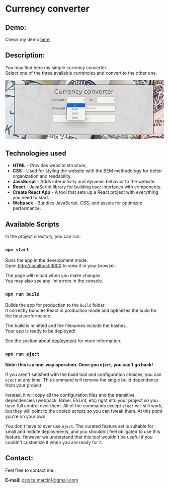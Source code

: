 # Currency converter

## Demo:
Check my demo [here](https://mikoli09.github.io/CurrencyConverter-with-React/)


## Description:

You may find here my simple currency converter.  
Select one of the three available currencies and convert to the other one.


![taskslistGIF](./src/conversion.gif)

## Technologies used
- **HTML** - Provides website structure,
- **CSS** - Used for styling the website with the BEM methodology for better organization and readability.
- **JavaScript** - Adds interactivity and dynamic behavior to the website.
- **React** - JavaScript library for building user interfaces with components.
- **Create React App** - A tool that sets up a React project with everything you need to start.
- **Webpack** - Bundles JavaScript, CSS, and assets for optimized performance.  
  

## Available Scripts

In the project directory, you can run:

### `npm start`

Runs the app in the development mode.\
Open [http://localhost:3000](http://localhost:3000) to view it in your browser.

The page will reload when you make changes.\
You may also see any lint errors in the console.

### `npm run build`

Builds the app for production to the `build` folder.\
It correctly bundles React in production mode and optimizes the build for the best performance.

The build is minified and the filenames include the hashes.\
Your app is ready to be deployed!

See the section about [deployment](https://facebook.github.io/create-react-app/docs/deployment) for more information.

### `npm run eject`

**Note: this is a one-way operation. Once you `eject`, you can't go back!**

If you aren't satisfied with the build tool and configuration choices, you can `eject` at any time. This command will remove the single build dependency from your project.

Instead, it will copy all the configuration files and the transitive dependencies (webpack, Babel, ESLint, etc) right into your project so you have full control over them. All of the commands except `eject` will still work, but they will point to the copied scripts so you can tweak them. At this point you're on your own.

You don't have to ever use `eject`. The curated feature set is suitable for small and middle deployments, and you shouldn't feel obligated to use this feature. However we understand that this tool wouldn't be useful if you couldn't customize it when you are ready for it.



## Contact:

Feel free to contact me: 

**E-mail:** [osojca.marcin1@gmail.com](mailto:osojca.marcin1@gmail.com)
